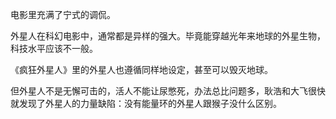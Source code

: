 电影里充满了宁式的调侃。

外星人在科幻电影中，通常都是异样的强大。毕竟能穿越光年来地球的外星生物，科技水平应该不一般。

《疯狂外星人》里的外星人也遵循同样地设定，甚至可以毁灭地球。

但外星人不是无懈可击的，活人不能让尿憋死，办法总比问题多，耿浩和大飞很快就发现了外星人的力量缺陷：没有能量环的外星人跟猴子没什么区别。

















<!--stackedit_data:
eyJoaXN0b3J5IjpbMTU2NDgyMTAyMiw1NjU0MTkzNTMsLTQwND
UzODIwLDEzNjU2NjI3OTcsMTkwMTEwMDg4M119
-->